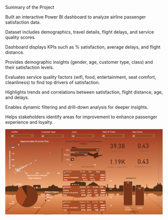 Summary of the Project

Built an interactive Power BI dashboard to analyze airline passenger satisfaction data.

Dataset includes demographics, travel details, flight delays, and service quality scores.

Dashboard displays KPIs such as % satisfaction, average delays, and flight distance.

Provides demographic insights (gender, age, customer type, class) and their satisfaction levels.

Evaluates service quality factors (wifi, food, entertainment, seat comfort, cleanliness) to find top drivers of satisfaction.

Highlights trends and correlations between satisfaction, flight distance, age, and delays.

Enables dynamic filtering and drill-down analysis for deeper insights.

Helps stakeholders identify areas for improvement to enhance passenger experience and loyalty.

![Airline Dashboard Screenshot](https://github.com/nujoomzmn/Airline-Summary-Dashboard/blob/main/Screenshot%202025-09-12%20203249.png)
